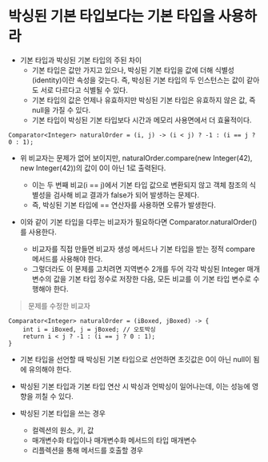 # 박싱된 기본 타입보다는 기본 타입을 사용하라

* 기본 타입과 박싱된 기본 타입의 주된 차이
  * 기본 타입은 값만 가지고 있으나, 박싱된 기본 타입을 값에 더해 식별성(identity)이란 속성을 갖는다. 즉, 박싱된 기본 타입의 두 인스턴스는 값이 같아도 서로 다르다고 식별될 수 있다.
  * 기본 타입의 값은 언제나 유효하지만 박싱된 기본 타입은 유효하지 않은 값, 즉 null을 가질 수 있다.
  * 기본 타입이 박싱된 기본 타입보다 시간과 메모리 사용면에서 더 효율적이다.
  
```
Comparator<Integer> naturalOrder = (i, j) -> (i < j) ? -1 : (i == j ? 0 : 1);
```

* 위 비교자는 문제가 없어 보이지만, naturalOrder.compare(new Integer(42), new Integer(42))의 값이 0이 아닌 1로 출력된다.
  * 이는 두 번째 비교(i == j)에서 기본 타입 값으로 변환되지 않고 객체 참조의 식별성을 검사해 비교 결과가 false가 되어 발생하는 문제다.
  * 즉, 박싱된 기본 타입에 == 연산자를 사용하면 오류가 발생한다.
  
* 이와 같이 기본 타입을 다루는 비교자가 필요하다면 Comparator.naturalOrder()를 사용한다.
  * 비교자를 직접 만들면 비교자 생성 메서드나 기본 타입을 받는 정적 compare 메서드를 사용해야 한다.
  * 그렇더라도 이 문제를 고치려면 지역변수 2개를 두어 각각 박싱된 Integer 매개변수의 값을 기본 타입 정수로 저장한 다음, 모든 비교를 이 기본 타입 변수로 수행해야 한다.
  
> 문제를 수정한 비교자
```
Comparator<Integer> naturalOrder = (iBoxed, jBoxed) -> {
    int i = iBoxed, j = jBoxed; // 오토박싱
    return i < j ? -1 : (i == j ? 0 : 1);
}
```

* 기본 타입을 선언할 때 박싱된 기본 타입으로 선언하면 초깃값은 0이 아닌 null이 됨에 유의해야 한다.

* 박싱된 기본 타입과 기본 타입 연산 시 박싱과 언박싱이 일어나는데, 이는 성능에 영향을 끼칠 수 있다.

* 박싱된 기본 타입을 쓰는 경우
  * 컬렉션의 원소, 키, 값
  * 매개변수화 타입이나 매개변수화 메서드의 타입 매개변수
  * 리플렉션을 통해 메서드를 호출할 경우